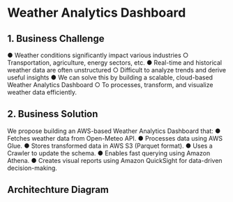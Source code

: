 # Weather Analytics Dashboard

## 1. Business Challenge
● Weather conditions significantly impact various industries
  ○ Transportation, agriculture, energy sectors, etc.
● Real-time and historical weather data are often unstructured
  ○ Difficult to analyze trends and derive useful insights
● We can solve this by building a scalable, cloud-based Weather Analytics Dashboard
  ○ To processes, transform, and visualize weather data efficiently.

## 2. Business Solution
 We propose building an AWS-based Weather Analytics Dashboard that:
 ● Fetches weather data from Open-Meteo API.
 ● Processes data using AWS Glue.
 ● Stores transformed data in AWS S3 (Parquet format).
 ● Uses a Crawler to update the schema.
 ● Enables fast querying using Amazon Athena.
 ● Creates visual reports using Amazon QuickSight for data-driven decision-making.

## Architechture Diagram 
